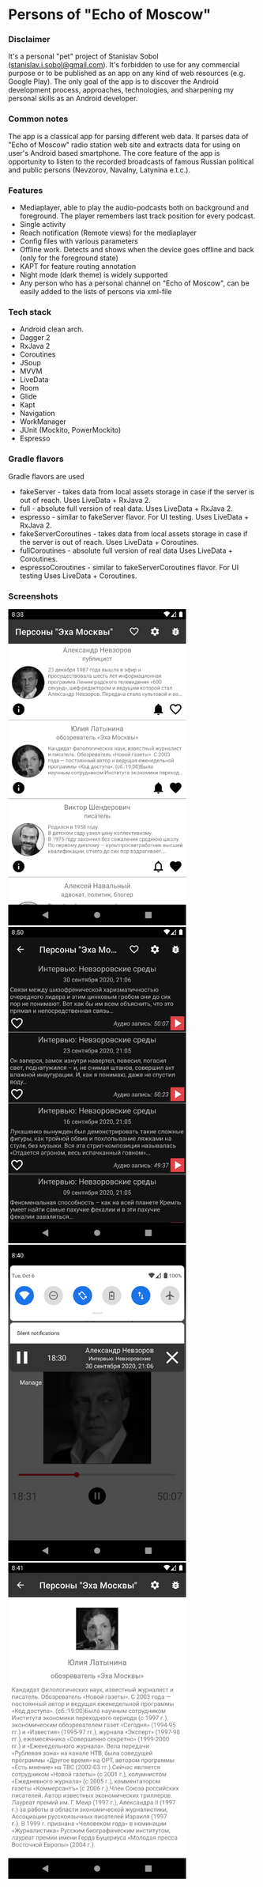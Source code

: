 # Persons of "Echo of Moscow"

### Disclaimer
It's a personal "pet" project of Stanislav Sobol (stanislav.i.sobol@gmail.com). It's forbidden to use for any commercial purpose or
to be published as an app on any kind of web resources (e.g. Google Play). The only goal of the app is to discover the Android
development process, approaches, technologies, and sharpening my personal skills as an Android developer.

### Common notes
The app is a classical app for parsing different web data. It parses data of "Echo of Moscow" radio station web site and extracts
data for using on user's Android based smartphone. The core feature of the app is opportunity to listen to the recorded broadcasts of
famous Russian political and public persons (Nevzorov, Navalny, Latynina e.t.c.).

### Features
- Mediaplayer, able to play the audio-podcasts both on background and foreground. The player remembers last track position for every podcast.
- Single activity
- Reach notification (Remote views) for the mediaplayer
- Config files with various parameters
- Offline work. Detects and shows when the device goes offline and back (only for the foreground state)
- KAPT for feature routing annotation
- Night mode (dark theme) is widely supported
- Any person who has a personal channel on "Echo of Moscow", can be easily added to the lists of persons via xml-file

### Tech stack

- Android clean arch.
- Dagger 2
- RxJava 2
- Coroutines
- JSoup
- MVVM
- LiveData
- Room
- Glide
- Kapt
- Navigation
- WorkManager
- JUnit (Mockito, PowerMockito)
- Espresso

### Gradle flavors

Gradle flavors are used
- fakeServer - takes data from local assets storage in case if the server is out of reach. Uses LiveData + RxJava 2.
- full - absolute full version of real data. Uses LiveData + RxJava 2.
- espresso - similar to fakeServer flavor. For UI testing. Uses LiveData + RxJava 2.
- fakeServerCoroutines - takes data from local assets storage in case if the server is out of reach.  Uses LiveData + Coroutines.
- fullCoroutines - absolute full version of real data Uses LiveData + Coroutines.
- espressoCoroutines - similar to fakeServerCoroutines flavor. For UI testing Uses LiveData + Coroutines.

### Screenshots
<img src="images/persons.png" alt="scheme" title="scheme" width="360" height="640" />
<img src="images/casts_night.png" alt="scheme" title="scheme" width="360" height="640" />
<img src="images/player.png" alt="scheme" title="scheme" width="360" height="640" />
<img src="images/info.png" alt="scheme" title="scheme" width="360" height="640" />
